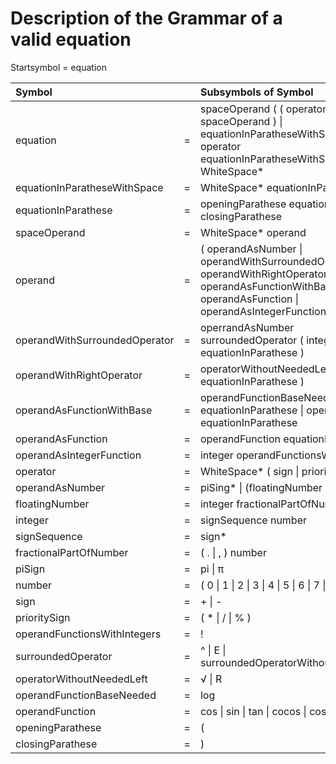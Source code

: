 # Description of the Grammar of a valid equation

Startsymbol = equation

| Symbol| | Subsymbols of Symbol |
|:----|:-:|:-------------------------------------------------------------------|
| equation | = | spaceOperand ( ( operator spaceOperand ) \| equationInParatheseWithSpace \| ( operator equationInParatheseWithSpace)  )\* WhiteSpace\* |
| equationInParatheseWithSpace | = | WhiteSpace* equationInParathese |
| equationInParathese | = | openingParathese equation closingParathese |
| spaceOperand | = | WhiteSpace* operand |
| operand | = | ( operandAsNumber \| operandWithSurroundedOperator \| operandWithRightOperator \| operandAsFunctionWithBase \| operandAsFunction \| operandAsIntegerFunction ) |
| operandWithSurroundedOperator | = | operrandAsNumber surroundedOperator ( integer \| equationInParathese ) |
| operandWithRightOperator | = | operatorWithoutNeededLeft ( integer \| equationInParathese ) |
| operandAsFunctionWithBase | = | operandFunctionBaseNeeded ( equationInParathese \| operand ) equationInParathese |
| operandAsFunction | = | operandFunction equationInParathese |
| operandAsIntegerFunction | = | integer operandFunctionsWithIntegers |
| operator | = | WhiteSpace* ( sign \| prioritySign )  |
| operandAsNumber | = | piSing\* \| (floatingNumber piSign\*)  |
| floatingNumber | = | integer fractionalPartOfNumber? |
| integer | = | signSequence number |
| signSequence | = | sign* |
| fractionalPartOfNumber | = | ( . \| , ) number |
| piSign | = | pi \| π |
| number | = | ( 0 \| 1 \| 2 \| 3 \| 4 \| 5 \| 6 \| 7 \| 8 \| 9 )+ |
| sign | = | + \| - |
| prioritySign  | = | ( * \| / \| % ) |
| operandFunctionsWithIntegers | = | ! |
| surroundedOperator | = | ^ \| E \| surroundedOperatorWithoutNeededLeft |
| operatorWithoutNeededLeft | = |  √ \| R  |
| operandFunctionBaseNeeded | = | log |
| operandFunction | = | cos \| sin \| tan \| cocos \| cosin \| cotan \| ln |
| openingParathese | = | ( |
| closingParathese | = | ) |
